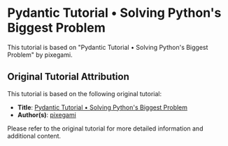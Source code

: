 # Pydantic Tutorial • Solving Python's Biggest Problem


This tutorial is based on "Pydantic Tutorial • Solving Python's Biggest Problem" by pixegami.

## Original Tutorial Attribution

This tutorial is based on the following original tutorial:
- **Title**: [Pydantic Tutorial • Solving Python's Biggest Problem](https://www.youtube.com/watch?v=XIdQ6gO3Anc)
- **Author(s)**: [pixegami](https://www.youtube.com/@pixegami)


Please refer to the original tutorial for more detailed information and additional content.